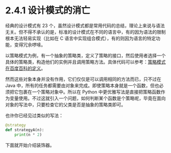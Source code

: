 # 2.4.1 设计模式的消亡

经典的设计模式有 23 个，虽然设计模式都是常用代码的总结，理论上来说与语法无关。但不得不承认的是，标准的设计模式在不同的语言中，有的因为语法的限制根本无法轻易实现（比如在 C 语言中实现组合模式），有的则因为语言的特定功能，变得冗余啰嗦。

以策略模式为例，有一个抽象的策略类，定义了策略的接口，然后使用者选择一个具体的策略类，构造他们的实例并且调用策略方法。具体代码可以参考：[策略模式在百度百科的定义](https://baike.baidu.com/item/%E7%AD%96%E7%95%A5%E6%A8%A1%E5%BC%8F/646307?fr=aladdin)。

然而这些对象本身并没有作用，它们仅仅是可以调用相同的方法而已，只不过在 Java 中，所有的任务都需要由对象来完成。即使策略本身就是一个函数，但也必须把它包裹在一个策略对象中。所以在 Python 中更优雅写法是直接把策略函数作为变量使用。不过这就引入一个问题，如何判断某个函数是个策略呢，毕竟在面向对象的写法中，只要检查它的父类是否是抽象的策略类即可。

也许你已经见过类似的写法：

```python
@strategy
def strategyA(n):
	print(n * 2)
```

下面就开始介绍装饰器。

